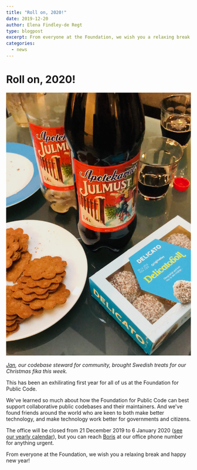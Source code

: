 ```yaml
---
title: "Roll on, 2020!"
date: 2019-12-20
author: Elena Findley-de Regt
type: blogpost
excerpt: From everyone at the Foundation, we wish you a relaxing break and happy new year!
categories:
  - news
---
```


# Roll on, 2020!

![Our Christmas fika spread](../assets/fika.png)

*[Jan](https://publiccode.net/team/jan-bio.html), our codebase steward for community, brought Swedish treats for our Christmas fika this week.*

This has been an exhilirating first year for all of us at the Foundation for Public Code.

We've learned so much about how the Foundation for Public Code can best support collaborative public codebases and their maintainers. And we've found friends around the world who are keen to both make better technology, and make technology work better for governments and citizens.

The office will be closed from 21 December 2019 to 6 January 2020 ([see our yearly calendar](about.publiccode.net/organization/yearly-schedule.html)), but you can reach [Boris](https://publiccode.net/team/boris-bio.html) at our office phone number for anything urgent.

From everyone at the Foundation, we wish you a relaxing break and happy new year!
